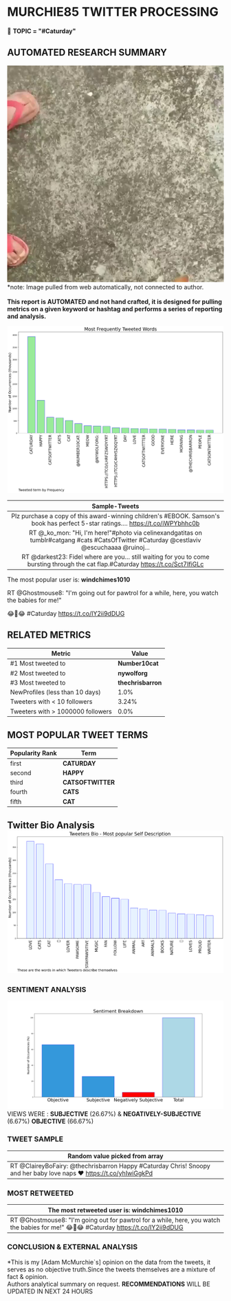 # MURCHIE85 TWITTER PROCESSING 
&#x1F34E; **TOPIC = "#Caturday"**

## AUTOMATED RESEARCH SUMMARY

![image](assets/2022-01-08hashtagImage.png)*note: Image pulled from web automatically, not connected to author.
<br></br>
<b> This report is AUTOMATED and not hand crafted, it is designed for pulling metrics on a given keyword or hashtag and performs a series of reporting and analysis.</b>



![image](assets/2022-01-08TWEETS.png)



|                **Sample-Tweets**        |
| :-------------: |
| Plz purchase a copy of this award-winning children's #EBOOK. Samson's book has perfect 5-star ratings.… https://t.co/iWPYbhhc0b |
| RT @_ko_mon: "Hi, I'm here!"#photo via celinexandgatitas on tumblr#catgang #cats #CatsOfTwitter #Caturday @cestlaviv @escuchaaaa @ruinoj… |
| RT @darkest23: Fidel where are you… still waiting for you to come bursting through the cat flap.#Caturday https://t.co/Sct7IfiGLc |

The most popular user is: **windchimes1010**
<div class="alert alert-block alert-danger"> RT @Ghostmouse8: "I'm going out for pawtrol for a while, here, you watch the babies for me!" 

😂🤣😂 #Caturday https://t.co/IY2ii9dDUG</div>

## RELATED METRICS<br>
| Metric | Value |
| ------------- | ------------- |
| #1 Most tweeted to  | **Number10cat** |
| #2 Most tweeted to  | **nywolforg** |
| #3 Most tweeted to  | **thechrisbarron** |
| NewProfiles (less than 10 days) | 1.0%  |
| Tweeters with < 10 followers  | 3.24%|
| Tweeters with > 1000000 followers  | 0.0%  |



## MOST POPULAR TWEET TERMS 


| Popularity Rank  | Term |
| ------------- | ------------- |
| first  | **CATURDAY**  |
| second  | **HAPPY**  |
| third  | **CATSOFTWITTER** |
| fourth  | **CATS**  |
| fifth  | **CAT**  |


## Twitter Bio Analysis![image](assets/2022-01-08BIO.png)
### SENTIMENT ANALYSIS
![image](assets/2022-01-08sentiment.png)
VIEWS WERE : **SUBJECTIVE**  (26.67%) & **NEGATIVELY-SUBJECTIVE** (6.67%) **OBJECTIVE** (66.67%)

### TWEET SAMPLE 
| Random value picked from array |
| ------------- |
|RT @ClaireyBoFairy: @thechrisbarron Happy #Caturday Chris! Snoopy and her baby love naps ❤ https://t.co/yhIwiGgkPd |

### MOST RETWEETED 

| The most retweeted user is: **windchimes1010**  |
| ------------- |
| RT @Ghostmouse8: "I'm going out for pawtrol for a while, here, you watch the babies for me!" 😂🤣😂 #Caturday https://t.co/IY2ii9dDUG |

### CONCLUSION & EXTERNAL ANALYSIS

*This is my [Adam McMurchie`s] opinion on the data from the tweets, it serves as no objective truth.Since the tweets themselves are a mixture of fact & opinion.<br>
Authors analytical summary on request.
**RECOMMENDATIONS** WILL BE UPDATED IN NEXT  24 HOURS <br>